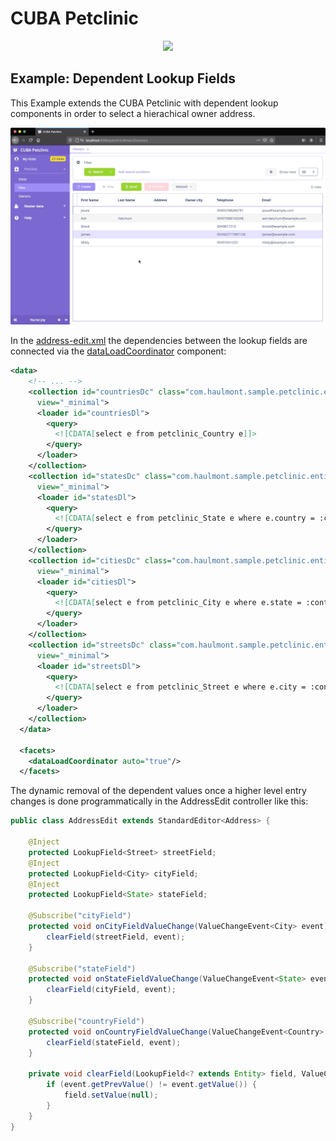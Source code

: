 # CUBA Petclinic 

<p align="center">
  <img src="https://github.com/cuba-platform/cuba-petclinic/blob/master/img/petclinic_logo_with_slogan.svg"/>
</p>


## Example: Dependent Lookup Fields

This Example extends the CUBA Petclinic with dependent lookup components in order to select a hierachical owner address.

![Petclinic Dependent Lookup](img/cuba-example-dependent-lookup-overview.gif)


In the [address-edit.xml](modules/web/src/com/haulmont/sample/petclinic/web/screens/owner/address/address-edit.xml) the dependencies between the lookup fields are connected via the [dataLoadCoordinator](https://doc.cuba-platform.com/manual-latest/gui_DataLoadCoordinator.html) component:

```xml
<data>
    <!-- ... -->
    <collection id="countriesDc" class="com.haulmont.sample.petclinic.entity.owner.address.Country"
      view="_minimal">
      <loader id="countriesDl">
        <query>
          <![CDATA[select e from petclinic_Country e]]>
        </query>
      </loader>
    </collection>
    <collection id="statesDc" class="com.haulmont.sample.petclinic.entity.owner.address.State"
      view="_minimal">
      <loader id="statesDl">
        <query>
          <![CDATA[select e from petclinic_State e where e.country = :container_countriesDc]]>
        </query>
      </loader>
    </collection>
    <collection id="citiesDc" class="com.haulmont.sample.petclinic.entity.owner.address.City"
      view="_minimal">
      <loader id="citiesDl">
        <query>
          <![CDATA[select e from petclinic_City e where e.state = :container_statesDc]]>
        </query>
      </loader>
    </collection>
    <collection id="streetsDc" class="com.haulmont.sample.petclinic.entity.owner.address.Street"
      view="_minimal">
      <loader id="streetsDl">
        <query>
          <![CDATA[select e from petclinic_Street e where e.city = :container_citiesDc]]>
        </query>
      </loader>
    </collection>
  </data>

  <facets>
    <dataLoadCoordinator auto="true"/>
  </facets>
```


The dynamic removal of the dependent values once a higher level entry changes is done programmatically in the AddressEdit controller like this:

```java
public class AddressEdit extends StandardEditor<Address> {

    @Inject
    protected LookupField<Street> streetField;
    @Inject
    protected LookupField<City> cityField;
    @Inject
    protected LookupField<State> stateField;

    @Subscribe("cityField")
    protected void onCityFieldValueChange(ValueChangeEvent<City> event) {
        clearField(streetField, event);
    }

    @Subscribe("stateField")
    protected void onStateFieldValueChange(ValueChangeEvent<State> event) {
        clearField(cityField, event);
    }

    @Subscribe("countryField")
    protected void onCountryFieldValueChange(ValueChangeEvent<Country> event) {
        clearField(stateField, event);
    }

    private void clearField(LookupField<? extends Entity> field, ValueChangeEvent<? extends Entity> event) {
        if (event.getPrevValue() != event.getValue()) {
            field.setValue(null);
        }
    }
}
```